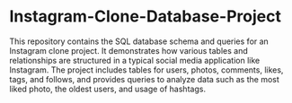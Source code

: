 # Instagram-Clone-Database-Project

This repository contains the SQL database schema and queries for an Instagram clone project. It demonstrates how various tables and relationships are structured in a typical social media application like Instagram. The project includes tables for users, photos, comments, likes, tags, and follows, and provides queries to analyze data such as the most liked photo, the oldest users, and usage of hashtags.
